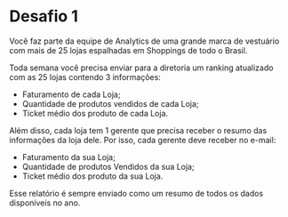 # Desafio 1

Você faz parte da equipe de Analytics de uma grande marca de vestuário com mais de 25 lojas espalhadas em Shoppings de todo o Brasil.

Toda semana você precisa enviar para a diretoria um ranking atualizado com as 25 lojas contendo 3 informações:

- Faturamento de cada Loja;
- Quantidade de produtos vendidos de cada Loja;
- Ticket médio dos produto de cada Loja.

Além disso, cada loja tem 1 gerente que precisa receber o resumo das informações da loja dele. Por isso, cada gerente deve receber no e-mail:

- Faturamento da sua Loja;
- Quantidade de produtos Vendidos da sua Loja;
- Ticket médio dos produto da sua Loja.

Esse relatório é sempre enviado como um resumo de todos os dados disponíveis no ano.